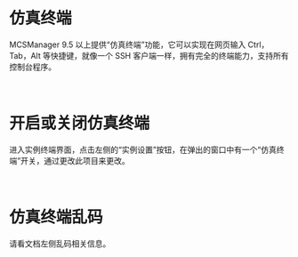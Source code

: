 # 仿真终端

MCSManager 9.5 以上提供“仿真终端”功能，它可以实现在网页输入 Ctrl，Tab，Alt 等快捷键，就像一个 SSH 客户端一样，拥有完全的终端能力，支持所有控制台程序。

<br />

# 开启或关闭仿真终端

进入实例终端界面，点击左侧的“实例设置”按钮，在弹出的窗口中有一个“仿真终端”开关，通过更改此项目来更改。

<br />

# 仿真终端乱码

请看文档左侧乱码相关信息。

<br />